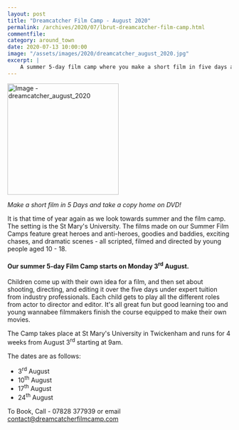 ```yaml
---
layout: post
title: "Dreamcatcher Film Camp - August 2020"
permalink: /archives/2020/07/lbrut-dreamcatcher-film-camp.html
commentfile: 
category: around_town
date: 2020-07-13 10:00:00
image: "/assets/images/2020/dreamcatcher_august_2020.jpg"
excerpt: |
    A summer 5-day film camp where you make a short film in five days and take a copy home on DVD!
---
```

<a href="/assets/images/2020/dreamcatcher_august_2020.jpg" title="Click for a larger image"><img src="/assets/images/2020/dreamcatcher_august_2020-thumb.jpg" width="250" alt="Image - dreamcatcher_august_2020"  class="photo right"/></a>

*Make a short film in 5 Days and take a copy home on DVD!*

It is that time of year again as we look towards summer and the film camp. The setting is the St Mary's University. The films made on our Summer Film Camps feature great heroes and anti-heroes, goodies and baddies, exciting chases, and dramatic scenes - all scripted, filmed and directed by young people aged 10 - 18.

#### Our summer 5-day Film Camp starts on Monday 3<sup>rd</sup> August.

Children come up with their own idea for a film, and then set about shooting, directing, and editing it over the five days under expert tuition from industry professionals. Each child gets to play all the different roles from actor to director and editor. It's all great fun but good learning too and young wannabee filmmakers finish the course equipped to make their own movies.

The Camp takes place at St Mary's University in Twickenham and runs for 4 weeks from August 3<sup>rd</sup> starting at 9am.

The dates are as follows:

- 3<sup>rd</sup> August
- 10<sup>th</sup> August
- 17<sup>th</sup> August
- 24<sup>th</sup> August

To Book, Call - 07828 377939 or email  [contact@dreamcatcherfilmcamp.com](mailto:contact@dreamcatcherfilmcamp.com)
